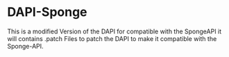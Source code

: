 # DAPI-Sponge
This is a modified Version of the DAPI for compatible with the SpongeAPI it will contains .patch Files to patch the DAPI to make it compatible with the Sponge-API.
